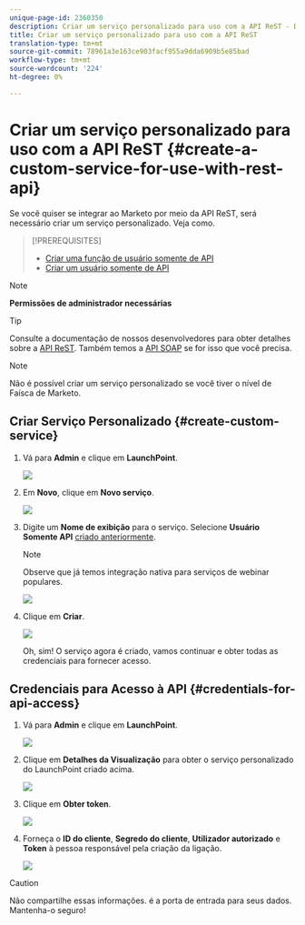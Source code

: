 ```yaml
---
unique-page-id: 2360350
description: Criar um serviço personalizado para uso com a API ReST - Documentos do Marketing Cloud - Documentação do produto
title: Criar um serviço personalizado para uso com a API ReST
translation-type: tm+mt
source-git-commit: 78961a3e163ce903facf955a9dda6909b5e85bad
workflow-type: tm+mt
source-wordcount: '224'
ht-degree: 0%

---
```



# Criar um serviço personalizado para uso com a API ReST {#create-a-custom-service-for-use-with-rest-api}

Se você quiser se integrar ao Marketo por meio da API ReST, será necessário criar um serviço personalizado. Veja como.

>[!PREREQUISITES]
>
>* [Criar uma função de usuário somente de API](/help/marketo/product-docs/administration/users-and-roles/create-an-api-only-user-role.md)
>* [Criar um usuário somente de API](/help/marketo/product-docs/administration/users-and-roles/create-an-api-only-user.md)

>



>[!NOTE]
>
>**Permissões de administrador necessárias**

>[!TIP]
>
>Consulte a documentação de nossos desenvolvedores para obter detalhes sobre a [API ReST](http://developers.marketo.com/documentation/rest/). Também temos a [API SOAP](http://developers.marketo.com/documentation/soap/) se for isso que você precisa.

>[!NOTE]
>
>Não é possível criar um serviço personalizado se você tiver o nível de Faísca de Marketo.

## Criar Serviço Personalizado {#create-custom-service}

1. Vá para **Admin** e clique em **LaunchPoint**.

   ![](assets/image2014-9-19-10-3a38-3a15.png)

1. Em **Novo**, clique em **Novo serviço**.

   ![](assets/image2014-9-19-10-3a38-3a22.png)

1. Digite um **Nome de exibição** para o serviço. Selecione **Usuário Somente API** [criado anteriormente](/help/marketo/product-docs/administration/users-and-roles/create-an-api-only-user.md).

   >[!NOTE]
   >
   >Observe que já temos integração nativa para serviços de webinar populares.

   ![](assets/image2014-9-19-10-3a38-3a32.png)

1. Clique em **Criar**.

   ![](assets/image2014-9-19-10-3a39-3a28.png)

   Oh, sim! O serviço agora é criado, vamos continuar e obter todas as credenciais para fornecer acesso.

## Credenciais para Acesso à API {#credentials-for-api-access}

1. Vá para **Admin** e clique em **LaunchPoint**.

   ![](assets/image2014-9-19-10-3a42-3a11.png)

1. Clique em **Detalhes da Visualização** para obter o serviço personalizado do LaunchPoint criado acima.

   ![](assets/image2014-9-19-10-3a42-3a16.png)

1. Clique em **Obter token**.

   ![](assets/image2014-9-19-10-3a42-3a24.png)

1. Forneça o **ID do cliente**, **Segredo do cliente**, **Utilizador autorizado** e **Token** à pessoa responsável pela criação da ligação.

   ![](assets/image2014-9-19-10-3a42-3a38.png)

>[!CAUTION]
>
>Não compartilhe essas informações. é a porta de entrada para seus dados. Mantenha-o seguro!
